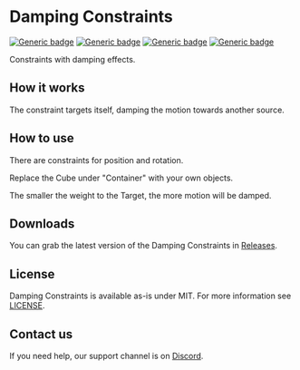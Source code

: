 # Damping Constraints
  
[![Generic badge](https://img.shields.io/badge/Unity-2019.4.31f1-informational.svg)](https://unity3d.com/unity/whats-new/2019.4.31)
[![Generic badge](https://img.shields.io/badge/SDK-AvatarSDK3-informational.svg)](https://vrchat.com/home/download)
[![Generic badge](https://img.shields.io/badge/License-MIT-informational.svg)](https://github.com/VRLabs/Damping-Constraints/blob/main/LICENSE)
[![Generic badge](https://img.shields.io/github/downloads/VRLabs/Damping-Constraints/total?label=Downloads)](https://github.com/VRLabs/Damping-Constraints/releases/latest)

Constraints with damping effects.

## How it works

The constraint targets itself, damping the motion towards another source.

## How to use

There are constraints for position and rotation.

Replace the Cube under "Container" with your own objects.

The smaller the weight to the Target, the more motion will be damped.

## Downloads

You can grab the latest version of the Damping Constraints in [Releases](https://github.com/VRLabs/Damping-Constraints/releases/latest).

## License

Damping Constraints is available as-is under MIT. For more information see [LICENSE](https://github.com/VRLabs/Damping-Constraints/blob/main/LICENSE).

## Contact us

If you need help, our support channel is on [Discord](https://discord.vrlabs.dev).

